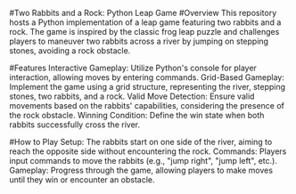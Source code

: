 #Two Rabbits and a Rock: Python Leap Game
#Overview
This repository hosts a Python implementation of a leap game featuring two rabbits and a rock. The game is inspired by the classic frog leap puzzle and challenges players to maneuver two rabbits across a river by jumping on stepping stones, avoiding a rock obstacle.

#Features
Interactive Gameplay: Utilize Python's console for player interaction, allowing moves by entering commands.
Grid-Based Gameplay: Implement the game using a grid structure, representing the river, stepping stones, two rabbits, and a rock.
Valid Move Detection: Ensure valid movements based on the rabbits' capabilities, considering the presence of the rock obstacle.
Winning Condition: Define the win state when both rabbits successfully cross the river.

#How to Play
Setup: The rabbits start on one side of the river, aiming to reach the opposite side without encountering the rock.
Commands: Players input commands to move the rabbits (e.g., "jump right", "jump left", etc.).
Gameplay: Progress through the game, allowing players to make moves until they win or encounter an obstacle.

